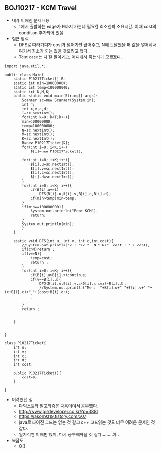 ## BOJ10217 - KCM Travel

- 내가 이해한 문제내용
  - 1에서 출발하는 edge가 N까지 가는데 필요한 최소한의 소요시간. 이때 cost의 condition 추가되어 있음.
- 접근 방식
  - DFS로 따라가다가 cost가 넘어가면 끊어주고, N에 도달했을 때 값을 넣어줘서 여기서 최소가 되는 값을 찾으려고 했다.
  - Test case는 다 잘 돌아가고, 어디에서 죽는지가 모르겠다. 
~~~
import java.util.*;

public class Main{
	static P10217Ticket[] B;
	static int min=100000000;
	static int temp=100000000;
	static int N,M,K;
	public static void main(String[] args){
		Scanner sc=new Scanner(System.in);
		int T;
		int u,v,c,d;
		T=sc.nextInt();
		for(int k=0; k<T;k++){
		min=100000000;
		temp=100000000;
		N=sc.nextInt();	
		M=sc.nextInt();	
		K=sc.nextInt();	
		B=new P10217Ticket[K];
		for(int i=0; i<K;i++)
			B[i]=new P10217Ticket();

		for(int i=0; i<K;i++){
			B[i].u=sc.nextInt();
			B[i].v=sc.nextInt();
			B[i].c=sc.nextInt();
			B[i].d=sc.nextInt();
		}	
		for(int i=0; i<K; i++){
			if(B[i].u==1)
				DFS(B[i].u,B[i].v,B[i].c,B[i].d);
			if(min>temp)min=temp;
		}
		if(min==100000000){
			System.out.println("Poor KCM");
			return;	
		}
		System.out.println(min);
		}
	}

	static void DFS(int u, int v, int c,int cost){	
		//System.out.println("v : "+v+"  N:"+N+"  cost : " + cost);
		if(c>M)return ;
		if(v==N){
			temp=cost;
			return ;
		}
		for(int i=0; i<K; i++){
			if(B[i].u>B[i].v)continue;
			if(v==B[i].u){
				DFS(B[i].u,B[i].v,c+B[i].c,cost+B[i].d);
				//System.out.println("Me :  "+B[i].u+" "+B[i].v+" "+(c+B[i].c)+" "+(cost+B[i].d));
			}
		
		}
		return ;
	
	
	} 


}

class P10217Ticket{
	int u;
	int v;
	int c;
	int d;
	int cost;

	public P10217Ticket(){
		cost=0;
	}

}
~~~
- 어려웠던 점
  - 다익스트라 알고리즘은 처음이여서 공부했다.
  - http://www.gisdeveloper.co.kr/?p=3881
  - https://jason9319.tistory.com/307
  - java로 짜여진 코드는 없는 것 같고 c++ 코드읽는 것도 너무 어려운 문제인 것같다.
  - 일차적인 이해만 했지, 다시 공부해야될 것 같다.........하..
- 복잡도
  - O()

